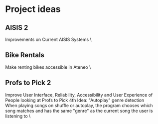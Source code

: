# Project ideas
## AISIS 2
  Improvements on Current AISIS Systems \
## Bike Rentals 
  Make renting bikes accessible in Ateneo \
## Profs to Pick 2 
  Improve User Interface, Reliability, Accessibility and User Experience of People looking at Profs to Pick
4th Idea: "Autoplay" genre detection \
  When playing songs on shuffle or autoplay, the program chooses which song matches and has the same "genre" as the current song the user is listening to \
